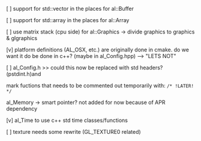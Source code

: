 [ ] support for std::vector in the places for al::Buffer

[ ] support for std::array in the places for al::Array

[ ] use matrix stack (cpu side) for al::Graphics -> divide graphics to graphics & glgraphics

[v] platform definitions (AL_OSX, etc.) are originally done in cmake. do we want it do be done in c++? (maybe in al_Config.hpp) --> "LETS NOT"

[ ] al_Config.h >> could this now be replaced with std headers? (pstdint.h)and 

mark fuctions that needs to be commented out temporarily with:
`/* !LATER! */`

al_Memory -> smart pointer? not added for now because of APR dependency

[v] al_Time to use c++ std time classes/functions

[ ] texture needs some rewrite (GL_TEXTURE0 related)